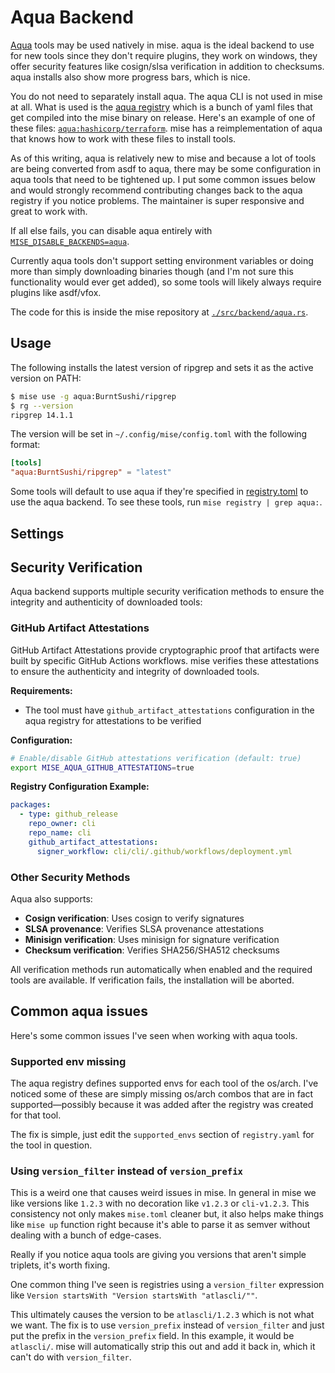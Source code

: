 # Aqua Backend

[Aqua](https://aquaproj.github.io/) tools may be used natively in mise. aqua is the ideal backend
to use for new tools since they don't require plugins, they work on windows, they offer security
features like cosign/slsa verification in addition to checksums. aqua installs also show more progress
bars, which is nice.

You do not need to separately install aqua. The aqua CLI is not used in mise at all. What is used is
the [aqua registry](https://github.com/aquaproj/aqua-registry) which is a bunch of yaml files that get compiled into the mise binary on release.
Here's an example of one of these files: [`aqua:hashicorp/terraform`](https://github.com/aquaproj/aqua-registry/blob/main/pkgs/hashicorp/terraform/registry.yaml).
mise has a reimplementation of aqua that knows how to work with these files to install tools.

As of this writing, aqua is relatively new to mise and because a lot of tools are being converted from
asdf to aqua, there may be some configuration in aqua tools that need to be tightened up. I put some
common issues below and would strongly recommend contributing changes back to the aqua registry if you
notice problems. The maintainer is super responsive and great to work with.

If all else fails, you can disable aqua entirely with [`MISE_DISABLE_BACKENDS=aqua`](/configuration/settings.html#disable_backends).

Currently aqua tools don't support setting environment variables or doing more than simply downloading
binaries though (and I'm not sure this functionality would ever get added), so some tools will likely
always require plugins like asdf/vfox.

The code for this is inside the mise repository at [`./src/backend/aqua.rs`](https://github.com/jdx/mise/blob/main/src/backend/aqua.rs).

## Usage

The following installs the latest version of ripgrep and sets it as the active version on PATH:

```sh
$ mise use -g aqua:BurntSushi/ripgrep
$ rg --version
ripgrep 14.1.1
```

The version will be set in `~/.config/mise/config.toml` with the following format:

```toml
[tools]
"aqua:BurntSushi/ripgrep" = "latest"
```

Some tools will default to use aqua if they're specified in [registry.toml](https://github.com/jdx/mise/blob/main/registry.toml)
to use the aqua backend. To see these tools, run `mise registry | grep aqua:`.

## Settings

<script setup>
import Settings from '/components/settings.vue';
</script>
<Settings child="aqua" :level="3" />

## Security Verification

Aqua backend supports multiple security verification methods to ensure the integrity and authenticity of downloaded tools:

### GitHub Artifact Attestations

GitHub Artifact Attestations provide cryptographic proof that artifacts were built by specific GitHub Actions workflows. mise verifies these attestations to ensure the authenticity and integrity of downloaded tools.

**Requirements:**

- The tool must have `github_artifact_attestations` configuration in the aqua registry for attestations to be verified

**Configuration:**

```bash
# Enable/disable GitHub attestations verification (default: true)
export MISE_AQUA_GITHUB_ATTESTATIONS=true
```

**Registry Configuration Example:**

```yaml
packages:
  - type: github_release
    repo_owner: cli
    repo_name: cli
    github_artifact_attestations:
      signer_workflow: cli/cli/.github/workflows/deployment.yml
```

### Other Security Methods

Aqua also supports:

- **Cosign verification**: Uses cosign to verify signatures
- **SLSA provenance**: Verifies SLSA provenance attestations
- **Minisign verification**: Uses minisign for signature verification
- **Checksum verification**: Verifies SHA256/SHA512 checksums

All verification methods run automatically when enabled and the required tools are available. If verification fails, the installation will be aborted.

## Common aqua issues

Here's some common issues I've seen when working with aqua tools.

### Supported env missing

The aqua registry defines supported envs for each tool of the os/arch. I've noticed some of these
are simply missing os/arch combos that are in fact supported—possibly because it was added after
the registry was created for that tool.

The fix is simple, just edit the `supported_envs` section of `registry.yaml` for the tool in question.

### Using `version_filter` instead of `version_prefix`

This is a weird one that causes weird issues in mise. In general in mise we like versions like
`1.2.3` with no decoration like `v1.2.3` or `cli-v1.2.3`. This consistency not only makes `mise.toml`
cleaner but, it also helps make things like `mise up` function right because it's able to parse it as
semver without dealing with a bunch of edge-cases.

Really if you notice aqua tools are giving you versions that aren't simple triplets, it's worth fixing.

One common thing I've seen is registries using a `version_filter` expression like `Version startsWith "Version startsWith "atlascli/""`.

This ultimately causes the version to be `atlascli/1.2.3` which is not what we want. The fix is to use
`version_prefix` instead of `version_filter` and just put the prefix in the `version_prefix` field.
In this example, it would be `atlascli/`. mise will automatically strip this out and add it back in,
which it can't do with `version_filter`.
